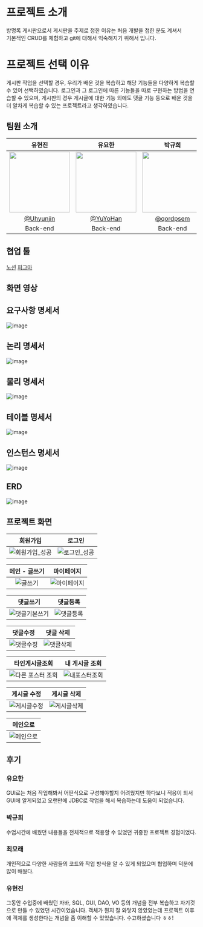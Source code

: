 # 프로젝트 소개

방명록 게시판으로서 게시판을 주제로 정한 이유는 처음 개발을 접한 분도 계셔서 </br>
기본적인 CRUD를 체험하고 git에 대해서 익숙해지기 위해서 입니다.

# 프로젝트 선택 이유

게시판 작업을 선택할 경우, 우리가 배운 것을 복습하고 해당 기능들을 다양하게 복습할 수 있어 선택하였습니다. 로그인과 그 로그인에 따른 기능들을 따로 구현하는 방법을 연습할 수 있으며, 게시판의 경우 게시글에 대한 기능 외에도 댓글 기능 등으로 배운 것을 더 알차게 복습할 수 있는 프로젝트라고 생각하였습니다.

## 팀원 소개
|      유현진       |          유요한         |       박규희         |       최모래                                                                                                                        
| :------------------------------------------------------------------------------: | :---------------------------------------------------------------------------------------------------------------------------------------------------: | :---------------------------------------------------------------------------------------------------------------------------------------------------------------------------------------------------: |:---------------------------------------------------------------------------------------------------------------------------------------------------------------------------------------------------: 
|   <img width="160px" src="https://avatars.githubusercontent.com/u/98440593?v=4" />    |                      <img width="160px" src="https://avatars.githubusercontent.com/u/110465572?v=4" />    |                   <img width="160px" src="https://avatars.githubusercontent.com/u/152257506?v=4"/>   | <img width="160px" src="https://avatars.githubusercontent.com/u/89964419?s=64&v=4"/>
|   [@Uhyunjin](https://github.com/Uhyunjin)   |    [@YuYoHan](https://github.com/YuYoHan)  | [@qordpsem](https://github.com/qordpsem)  | [@mochoi42](https://github.com/mochoi42)  |
| Back-end | Back-end | Back-end | Back-end |

## 협업 툴
[노션](https://recondite-broom-8c2.notion.site/1-004272eefa9a49d499d5123b0dcc850b?pvs=4)
[피그마](https://www.figma.com/design/On9nZFxlr9LA1npykgkQks/Figma-basics?node-id=1669-162202)

## 화면 영상

## 요구사항 명세서
![image](https://github.com/YuYoHan/KOSTA/assets/110465572/98cc762c-ec2c-4a00-b15b-f4f347def75c)

## 논리 명세서
![image](https://github.com/YuYoHan/KOSTA/assets/110465572/7689872e-5d02-4370-aa27-66df051768df)

## 물리 명세서
![image](https://github.com/YuYoHan/KOSTA/assets/110465572/d2e030d9-f48f-4278-a8eb-b9f80759dce2)

## 테이블 명세서
![image](https://github.com/YuYoHan/KOSTA/assets/110465572/3e0b19d0-e15a-4e77-87ed-3a6c90f08b23)

## 인스턴스 명세서
![image](https://github.com/YuYoHan/KOSTA/assets/110465572/aa8903a3-1731-4b7f-91c0-4548b89340c9)

## ERD
![image](https://github.com/YuYoHan/KOSTA/assets/110465572/7b355363-b9d3-4ee0-b81c-7434b1f0a0e2)

## 프로젝트 화면

| 회원가입 | 로그인 |
| :-------------------------: | :-------------------------: |
| ![회원가입_성공](https://github.com/YuYoHan/KOSTA/assets/142777296/c31ea716-8c58-47e0-83da-0fcb583300a7) | ![로그인_성공](https://github.com/YuYoHan/KOSTA/assets/142777296/8af66e17-207e-46f1-97b4-79e5e9d8b263) |

| 메인 - 글쓰기 | 마이페이지 |
| :-------------------------: | :-------------------------: | 
| ![글쓰기](https://github.com/YuYoHan/KOSTA/assets/142777296/216a0044-53cb-44ee-94e2-603cb163ed92) | ![마이페이지](https://github.com/YuYoHan/KOSTA/assets/142777296/b07fd442-e4a4-4810-a395-3049d11f7f84) |

| 댓글쓰기 | 댓글등록 |
| :-------------------------: | :-------------------------: |
| ![댓글기본쓰기](https://github.com/YuYoHan/KOSTA/assets/142777296/88be494b-8159-41e7-a2e8-36cd53ee1ceb)|![댓글등록](https://github.com/YuYoHan/KOSTA/assets/142777296/2d35cde5-cea1-4439-bbd7-b7a273a73029)|

| 댓글수정 | 댓글 삭제 | 
| :-------------------------: | :-------------------------: | 
| ![댓글수정](https://github.com/YuYoHan/KOSTA/assets/142777296/9fafd590-896e-456f-9d68-1486671871b9) | ![댓글삭제](https://github.com/YuYoHan/KOSTA/assets/142777296/c97f65cb-3752-44f3-9b34-a6c9d13713f4) |

| 타인게시글조회 | 내 게시글 조회 |
| :-------------------------: | :-------------------------: |
| ![다른 포스터 조회](https://github.com/YuYoHan/KOSTA/assets/142777296/36fb25f5-2230-4b37-90c7-6692c434f6e4) | ![내포스터조회](https://github.com/YuYoHan/KOSTA/assets/142777296/0d2c58f4-bdad-4f60-93a0-4c6fd373deb8) |

| 게시글 수정 | 게시글 삭제 |
| :-------------------------: | :-------------------------: |
| ![게시글수정](https://github.com/YuYoHan/KOSTA/assets/142777296/e5a6c91d-f59b-4bfa-8660-897c24478f5c) | ![게시글삭제](https://github.com/YuYoHan/KOSTA/assets/142777296/dc88dc84-bc2b-4f53-84c7-7ee87db11dd5) | 


| 메인으로 |
| :-------------------------: |
|![메인으로](https://github.com/YuYoHan/KOSTA/assets/142777296/912c872d-2352-4d8f-89c8-e7a9b7e83abd)|


## 후기
### 유요한
GUI로는 처음 작업해봐서 어떤식으로 구성해야할지 어려웠지만 하다보니 적응이 되서 GUI에 알게되었고 오랜만에 JDBC로 작업을 해서 복습하는데 도움이 되었습니다.

### 박규희
수업시간에 배웠던 내용들을 전체적으로 적용할 수 있었던 귀중한 프로젝트 경험이었다.

### 최모래
개인적으로 다양한 사람들의 코드와 작업 방식을 알 수 있게 되었으며 협업하며 덕분에 많이 배웠다.

### 유현진
그동안 수업중에 배웠던 자바, SQL, GUI, DAO, VO 등의 개념을 전부 복습하고 자기것으로 만들 수 있었던 시간이었습니다.
객체가 뭔지 잘 와닿지 않았었는데 프로젝트 이후에 객체를 생성한다는 개념을 좀 이해할 수 있었습니다.
수고하셨습니다 ㅎㅎ!
